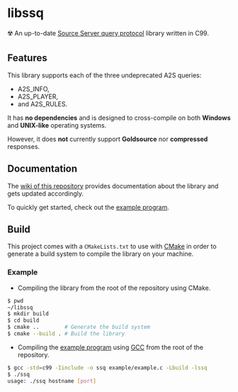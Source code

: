 # libssq

☢️ An up-to-date [Source Server query protocol](https://developer.valvesoftware.com/wiki/Server_queries) library written in C99.

## Features

This library supports each of the three undeprecated A2S queries:
* A2S\_INFO,
* A2S\_PLAYER,
* and A2S\_RULES.

It has **no dependencies** and is designed to cross-compile on both **Windows** and **UNIX-like** operating systems.

However, it does **not** currently support **Goldsource** nor **compressed** responses.

## Documentation

The [wiki of this repository](https://github.com/BinaryAlien/libssq/wiki) provides documentation about the library and gets updated accordingly.

To quickly get started, check out the [example program](https://github.com/BinaryAlien/libssq/blob/main/example/example.c).

## Build

This project comes with a `CMakeLists.txt` to use with [CMake](https://cmake.org/) in order to generate a build system to compile the library on your machine.

### Example

* Compiling the library from the root of the repository using CMake.
```sh
$ pwd
~/libssq
$ mkdir build
$ cd build
$ cmake ..        # Generate the build system
$ cmake --build . # Build the library
```

* Compiling the [example program](https://github.com/BinaryAlien/libssq/blob/main/example/example.c) using [GCC](https://gcc.gnu.org/) from the root of the repository.
```sh
$ gcc -std=c99 -Iinclude -o ssq example/example.c -Lbuild -lssq
$ ./ssq
usage: ./ssq hostname [port]
```
